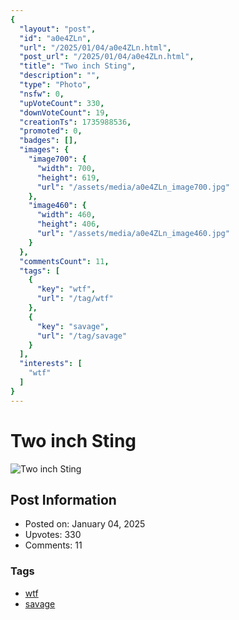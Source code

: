 ```yaml
---
{
  "layout": "post",
  "id": "a0e4ZLn",
  "url": "/2025/01/04/a0e4ZLn.html",
  "post_url": "/2025/01/04/a0e4ZLn.html",
  "title": "Two inch Sting",
  "description": "",
  "type": "Photo",
  "nsfw": 0,
  "upVoteCount": 330,
  "downVoteCount": 19,
  "creationTs": 1735988536,
  "promoted": 0,
  "badges": [],
  "images": {
    "image700": {
      "width": 700,
      "height": 619,
      "url": "/assets/media/a0e4ZLn_image700.jpg"
    },
    "image460": {
      "width": 460,
      "height": 406,
      "url": "/assets/media/a0e4ZLn_image460.jpg"
    }
  },
  "commentsCount": 11,
  "tags": [
    {
      "key": "wtf",
      "url": "/tag/wtf"
    },
    {
      "key": "savage",
      "url": "/tag/savage"
    }
  ],
  "interests": [
    "wtf"
  ]
}
---
```


# Two inch Sting

![Two inch Sting](/assets/media/a0e4ZLn_image700.jpg)

## Post Information

- Posted on: January 04, 2025
- Upvotes: 330
- Comments: 11

### Tags

- [wtf](/tag/wtf)
- [savage](/tag/savage)
